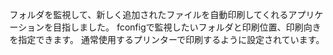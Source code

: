 フォルダを監視して、新しく追加されたファイルを自動印刷してくれるアプリケーションを目指しました。
fconfigで監視したいフォルダと印刷位置、印刷向きを指定できます。
通常使用するプリンターで印刷するように設定されています。
